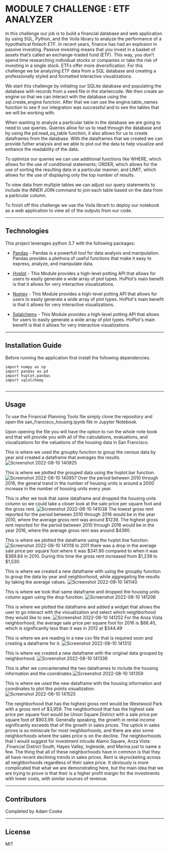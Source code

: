 # MODULE 7 CHALLENGE : ETF ANALYZER

In this challenge our job is to build a financial database and web application by using SQL, Python, and the Voila library to analyze the performance of a hypothetical fintech ETF. In recent years, finance has had an explosion in passive investing. Passive investing means that you invest in a basket of assets that’s called an exchange-traded fund (ETF). This way, you don’t spend time researching individual stocks or companies or take the risk of investing in a single stock. ETFs offer more diversification. For this challenge we be analyzing ETF data from a SQL database and creating a professionally styled and formatted interactive visualizations.

We start this challenge by initiating our SQLite database and populating the database with records from a seed file in the startercode. We then create an engine so that we can interact with the database using the sql.create_engine functoin. After that we can use the engine.table_names function to see if our integration was successful and to see the tables that we will be working with. 

When wanting to analyze a particular table in the database we are going to need to use queries. Queries allow for us to read through the database and by using the pd.read_sq_table function, it also allows for us to create dataframes from the database. With the dataframes that we created we can provide futher analysis and we able to plot out the data to help visualize and enhance the readability of the data.

To optimize our queries we can use additional functions like WHERE, which allows for the use of conditional statements; ORDER, which allows for the use of sorting the resulting data in a particular manner; and LIMIT, which allows for the use of displaying only the top number of results.

To view data from multiple tables we can adjust our query statements to include the INNER JOIN command to join each table based on the data from a particular column.

To finish off this challenge we use the Voila librarh to deploy our notebook as a web application to view all of the outputs from our code.

---

## Technologies

This project leverages python 3.7 with the following packages:

* [Pandas](https://github.com/google/pandas) - Pandas is a powerfull tool for data analysis and manipulation. Pandas provides a plethora of useful functions that make it easy to express, analyze, and manipulate data.

* [Hvplot](https://github.com/google/hvplot) - This Module provides a high-level potting API that allows for users to easily generate a wide array of plot types. HvPlot's main benefit is that it allows for very interactive visualizations.

* [Numpy](https://github.com/google/hvplot) - This Module provides a high-level potting API that allows for users to easily generate a wide array of plot types. HvPlot's main benefit is that it allows for very interactive visualizations.

* [Sqlalchemy](https://github.com/google/hvplot) - This Module provides a high-level potting API that allows for users to easily generate a wide array of plot types. HvPlot's main benefit is that it allows for very interactive visualizations.

---

## Installation Guide

Before running the application first install the following dependencies.

```
import numpy as np
import pandas as pd
import hvplot.pandas
import sqlalchemy


```

---

## Usage

To use the Financial Planning Tools file simply clone the repository and open the san_francisco_housing.ipynb file in Jupyter Notebook.

Upon opening the file you will have the option to run the whole note book and that will provide you with all of the calculations, evaluations, and visualizations for the valuations of the housing data in San Francisco. 

This is where we used the groupby function to group the census data by year and created a dataframe that averages the results.![Screenshot 2022-08-10 140925](https://user-images.githubusercontent.com/107158380/184040102-54250a64-6b8b-4ca4-94d0-8b9cd3492e1d.png)

This is where we plotted the grouped data using the hvplot.bar function. ![Screenshot 2022-08-10 140957](https://user-images.githubusercontent.com/107158380/184040270-cecf83cb-abef-4c0f-a420-4d6ab8b27838.png)  Over the period between 2010 through 2016, the general trand in the number of housing units is around a 2000 increase in the number of housing units every year.

This is after we took that same dataframe and dropped the housing units column so we could take a closer look at the sale price per square foot and the gross rent. ![Screenshot 2022-08-10 141038](https://user-images.githubusercontent.com/107158380/184040470-d510294e-3c94-45c3-94b8-90481b3f23b1.png) The lowest gross rent reported for the period between 2010 through 2016 would be in the year 2010, where the average gross rent was around $1239. The highest gross rent reported for the period between 2010 through 2016 would be in the year 2016, where the average gross rent was around $4390.

This is where we plotted the dataframe using the hvplot.line function. ![Screenshot 2022-08-10 141118](https://user-images.githubusercontent.com/107158380/184040630-68f33143-3640-4425-ba08-b6d9831af8d3.png) In 2011 there was a drop in the average sale price per square foot where it was $341.90 compared to when it was \$369.84 in 2010. During this time the gross rent increased from $1,239 to $1,530.

This is where we created a new dataframe with using the groupby function to group the data by year and neighborhood, while aggregating the results by taking the average values. ![Screenshot 2022-08-10 141140](https://user-images.githubusercontent.com/107158380/184040936-06bd329c-4ffd-4729-b4d4-ac64a81e3517.png)

This is where we took that same dataframe and dropped the housing units column again using the drop function. ![Screenshot 2022-08-10 141206](https://user-images.githubusercontent.com/107158380/184041027-864c1b9d-d33d-4da5-878f-a1c06371546f.png)

This is where we plotted the dataframe and added a widget that allows the user to go interact with the visiualization and select which neighborhood they would like to see. ![Screenshot 2022-08-10 141252](https://user-images.githubusercontent.com/107158380/184041144-cdbf7ce6-1051-4f7f-b78b-408208921775.png) For the Anza Vista neighborhood, the average sale price per square foot for 2016 is $88.40, which is significantly less than it was in 2012 at $344.49

This is where we are reading in a new csv file that is required soon and creating a dataframe for it. ![Screenshot 2022-08-10 141312](https://user-images.githubusercontent.com/107158380/184041239-b7cd3ff6-1e8a-46bf-bd05-c9ae6c0f7513.png)

This is where we created a new dataframe with the original data grouped by neighborhood. ![Screenshot 2022-08-10 141336](https://user-images.githubusercontent.com/107158380/184050860-712d550a-bf8b-4777-9738-ecf6a3f48b87.png)

This is after we concantenated the two dataframes to include the housing information and the coordinates.![Screenshot 2022-08-10 141359](https://user-images.githubusercontent.com/107158380/184050935-3703e349-5d72-423a-8528-b151fc52be93.png)

This is where we used the new dataframe with the housing information and coordinates to plot this points visualization. ![Screenshot 2022-08-10 141525](https://user-images.githubusercontent.com/107158380/184051007-2944f72a-dd18-4f56-918f-0f93e2dd1e7e.png)

The neighborhood that has the highest gross rent would be Westwood Park with a gross rent of $3,959. The neighborhood that has the highest sale price per square foot would be Union Square District with a sale price per square foot of $903.99. Generally speaking, the growth in rental income significantly exceeds that of the growth in sales prices. The uptick in sales prices is so miniscule for most neighborhoods, and there are also some neighborhoods where the sales price is on the decline. The neighborhoods that I would suggest for investment inlcude Alamo Square, Anza Vista ,Financial District South, Hayes Valley, Ingleside, and Marina just to name a few. The thing that all of these neighborhoods have in common is that they all have recent declining trends in sales prices. Rent is skyrocketing across all neighborhoods regardless of their sales price. It obviously is more complicated that what we are demonstrating here, but the main idea that we are trying to prove is that their is a higher profit margin for the investments with lower costs, with similar sources of revenue.


---

## Contributors

Completed by Adam Cooke

---

## License

MIT

